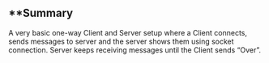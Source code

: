 ## \*\*Summary

A very basic one-way Client and Server setup where a Client connects, sends messages to server and the server shows them using socket connection. Server keeps receiving messages until the Client sends “Over”.
